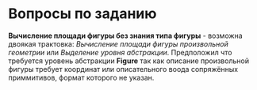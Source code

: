 # Вопросы по заданию
**Вычисление площади фигуры без знания типа фигуры** - возможна двоякая трактовка: *Вычисление площади фигуры произвольной геометрии* или *Выделение уровня абстракции*. Предположил что требуется уровень абстракции **Figure** так как описание произвольной фигуры требует координат или описательного воода сопряжённых приммитивов, формат которого не указан.